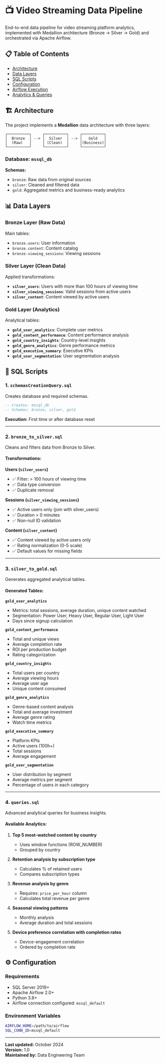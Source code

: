 # 📺 Video Streaming Data Pipeline

End-to-end data pipeline for video streaming platform analytics, implemented with Medallion architecture (Bronze → Silver → Gold) and orchestrated via Apache Airflow.

## 📋 Table of Contents

- [Architecture](#-architecture)
- [Data Layers](#-data-layers)
- [SQL Scripts](#-sql-scripts)
- [Configuration](#-configuration)
- [Airflow Execution](#-airflow-execution)
- [Analytics & Queries](#-analytics--queries)

## 🏗 Architecture

The project implements a **Medallion** data architecture with three layers:

```
┌──────────┐     ┌──────────┐     ┌──────────┐
│  Bronze  │ --> │  Silver  │ --> │   Gold   │
│  (Raw)   │     │ (Clean)  │     │(Business)│
└──────────┘     └──────────┘     └──────────┘
```

### Database: `mssql_db`

**Schemas:**
- `bronze`: Raw data from original sources
- `silver`: Cleaned and filtered data
- `gold`: Aggregated metrics and business-ready analytics

## 📊 Data Layers

### Bronze Layer (Raw Data)
Main tables:
- `bronze.users`: User information
- `bronze.content`: Content catalog
- `bronze.viewing_sessions`: Viewing sessions

### Silver Layer (Clean Data)
Applied transformations:
- **`silver_users`**: Users with more than 100 hours of viewing time
- **`silver_viewing_sessions`**: Valid sessions from active users
- **`silver_content`**: Content viewed by active users

### Gold Layer (Analytics)
Analytical tables:
- **`gold_user_analytics`**: Complete user metrics
- **`gold_content_performance`**: Content performance analysis
- **`gold_country_insights`**: Country-level insights
- **`gold_genre_analytics`**: Genre performance metrics
- **`gold_executive_summary`**: Executive KPIs
- **`gold_user_segmentation`**: User segmentation analysis

## 🔧 SQL Scripts

### 1. `schemasCreationQuery.sql`
Creates database and required schemas.

```sql
-- Creates: mssql_db
-- Schemas: bronze, silver, gold
```

**Execution:** First time or after database reset

---

### 2. `bronze_to_silver.sql`
Cleans and filters data from Bronze to Silver.

#### Transformations:

**Users (`silver_users`)**
- ✅ Filter: > 100 hours of viewing time
- ✅ Data type conversion
- ✅ Duplicate removal

**Sessions (`silver_viewing_sessions`)**
- ✅ Active users only (join with silver_users)
- ✅ Duration > 0 minutes
- ✅ Non-null ID validation

**Content (`silver_content`)**
- ✅ Content viewed by active users only
- ✅ Rating normalization (0-5 scale)
- ✅ Default values for missing fields

---

### 3. `silver_to_gold.sql`
Generates aggregated analytical tables.

#### Generated Tables:

**`gold_user_analytics`**
- Metrics: total sessions, average duration, unique content watched
- Segmentation: Power User, Heavy User, Regular User, Light User
- Days since signup calculation

**`gold_content_performance`**
- Total and unique views
- Average completion rate
- ROI per production budget
- Rating categorization

**`gold_country_insights`**
- Total users per country
- Average viewing hours
- Average user age
- Unique content consumed

**`gold_genre_analytics`**
- Genre-based content analysis
- Total and average investment
- Average genre rating
- Watch time metrics

**`gold_executive_summary`**
- Platform KPIs
- Active users (100h+)
- Total sessions
- Average engagement

**`gold_user_segmentation`**
- User distribution by segment
- Average metrics per segment
- Percentage of users in each category

---

### 4. `queries.sql`
Advanced analytical queries for business insights.

#### Available Analytics:

1. **Top 5 most-watched content by country**
   - Uses window functions (ROW_NUMBER)
   - Grouped by country

2. **Retention analysis by subscription type**
   - Calculates % of retained users
   - Compares subscription types

3. **Revenue analysis by genre**
   - Requires: `price_per_hour` column
   - Calculates total revenue per genre

4. **Seasonal viewing patterns**
   - Monthly analysis
   - Average duration and total sessions

5. **Device preference correlation with completion rates**
   - Device-engagement correlation
   - Ordered by completion rate

## ⚙️ Configuration

### Requirements
- SQL Server 2019+
- Apache Airflow 2.0+
- Python 3.8+
- Airflow connection configured: `mssql_default`

### Environment Variables
```bash
AIRFLOW_HOME=/path/to/airflow
SQL_CONN_ID=mssql_default
```

---

**Last updated:** October 2024  
**Version:** 1.0  
**Maintained by:** Data Engineering Team
